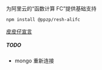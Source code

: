 为阿里云的“函数计算 FC”提供基础支持  
``` bash
npm install @ppzp/resh-alifc
```
[皮皮仔宣言](https://github.com/ppz-pro/declaration)

##### TODO
+ mongo 重新连接